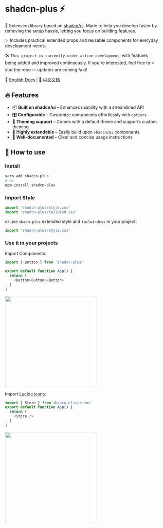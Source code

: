 # shadcn-plus ⚡️

🚀 Extension library based on [shadcn/ui](https://ui.shadcn.com/). Made to help you develop faster by removing the setup hassle, letting you focus on building features.

✨ Includes practical extended props and reusable components for everyday development needs.

🛠 `This project is currently under active development`, with features being added and improved continuously. If you're interested, feel free to ⭐️ star the repo — updates are coming fast!

📖 [English Docs](https://github.com/linyana/shadcn-plus/blob/main/README.md) | [📖 中文文档](https://github.com/linyana/shadcn-plus/blob/main/doc/cn/README.md)

## 🔥 Features

- 📦 **Built on shadcn/ui** – Enhances usability with a streamlined API
- 🎛️ **Configurable** – Customize components effortlessly with `options`
- 🌙 **Theming support** – Comes with a default theme and supports custom theming
- 💎 **Highly extendable** – Easily build upon `shadcn/ui` components
- 📖 **Well-documented** – Clear and concise usage instructions

## 🔧 How to use

### Install

```sh
yarn add shadcn-plus
# or
npm install shadcn-plus
```

### Import Style

```typescript
import 'shadcn-plus/style.css'
import 'shadcn-plus/tailwind.css'
```

or use `shadn-plus` extended style and `tailwindcss` in your project:
```typescript
import 'shadcn-plus/style.css'
```

### Use it in your projects

Import Components:

```typescript
import { Button } from 'shadcn-plus'

export default function App() {
  return (
    <Button>Button</Button>
  )
}
```

<img src="https://s2.loli.net/2025/04/12/9gcGdjsmy7Xnf3C.png" width="300px" />

Import [Lucide icons](https://lucide.dev/icons): 

```typescript
import { Store } from'shadcn-plus/icons'
export default function App() {
  return (
    <Store />
  )
}
```

<img src="https://s2.loli.net/2025/04/12/5WOqrgunhH7TKo2.png" width="300px" />